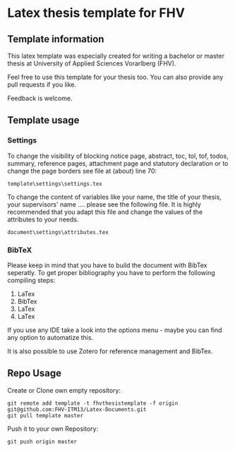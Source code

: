 Latex thesis template for FHV
===============

## Template information

This latex template was especially created for writing a bachelor or master thesis at University of Applied Sciences Vorarlberg (FHV).

Feel free to use this template for your thesis too. You can also provide any pull requests if you like.

Feedback is welcome.

## Template usage

### Settings

To change the visibility of blocking notice page, abstract, toc, tol, tof, todos, summary, reference pages, attachment page and statutory declaration or to change the page borders see file at (about) line 70:

```
template\settings\settings.tex
```

To change the content of variables like your name, the title of your thesis, your supervisors' name .... please see the following file. It is highly recommended that you adapt this file and change the values of the attributes to your needs.

```
document\settings\attributes.tex
```

### BibTeX

Please keep in mind that you have to build the document with BibTex seperatly. To get proper bibliography you have to perform the following compiling steps:

  1. LaTex
  2. BibTex
  3. LaTex
  4. LaTex

If you use any IDE take a look into the options menu - maybe you can find any option to automatize this.

It is also possible to use Zotero for reference management and BibTex.

## Repo Usage

Create or Clone own empty repository:

```
git remote add template -t fhvthesistemplate -f origin git@github.com:FHV-ITM13/Latex-Documents.git
git pull template master
```

Push it to your own Repository:

```
git push origin master
```
